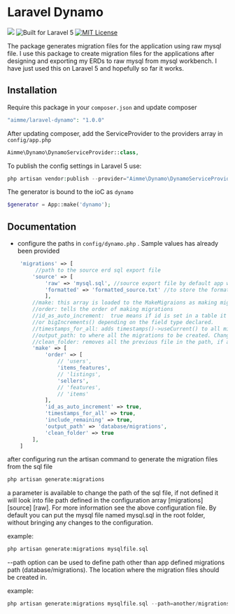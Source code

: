 # Laravel Dynamo

![](https://travis-ci.org/mohamed-aiman/laravel-dynamo.svg?branch=master)
![Built for Laravel 5](https://img.shields.io/badge/Built_for-Laravel-red.svg?style=flat-square)
[![MIT License](https://img.shields.io/badge/license-MIT-blue.svg)](https://github.com/ainme/laravel-dynamo/blob/master/LICENSE)


The package generates migration files for the application using raw mysql file. 
I use this package to create migration files for the applications after designing and exporting my ERDs to raw mysql from mysql workbench. I have just used this on Laravel 5 and hopefully so far it works.

## Installation

Require this package in your `composer.json` and update composer

```php
"aimme/laravel-dynamo": "1.0.0"
```
After updating composer, add the ServiceProvider to the providers array in `config/app.php`

```php
Aimme\Dynamo\DynamoServiceProvider::class,
```	

To publish the config settings in Laravel 5 use:

```php
php artisan vendor:publish --provider="Aimme\Dynamo\DynamoServiceProvider"
```

The generator is bound to the ioC as `dynamo`

```php
$generator = App::make('dynamo');
```

## Documentation	

- configure the paths in `config/dynamo.php` . Sample values has already been provided

```php
	'migrations' => [
	     //path to the source erd sql export file
		'source' => [
			'raw' => 'mysql.sql', //source export file by default app will look for the file project root folder.
			'formatted' => 'formatted_source.txt' //to store the formatted source, by default the file will be created in project root
			],
		//make: this array is loaded to the MakeMigraions as making migrations configs
		//order: tells the order of making migrations
		//id_as_auto_increment:  true means if id is set in a table it would be set as increments()
		//or bigIncrements() depending on the field type declared.
		//timestamps_for_all: adds timestamps()->useCurrent() to all migrations even if its not declared in dump
		//output_path: to where all the migrations to be created. Changing it from here wouldn't bring any changes while running through artisan. Just use --path option to define path other than app defined path (database/migrations).
		//clean_folder: removes all the previous file in the path, if any
		'make' => [
			'order' => [
				// 'users',
	            'items_features',
	            // 'listings',
	            'sellers',
	            // 'features',
	            // 'items'
			],
			'id_as_auto_increment' => true,
			'timestamps_for_all' => true,
			'include_remaining' => true,
			'output_path' => 'database/migrations', 
			'clean_folder' => true
		],
	]
```

after configuring run the artisan command to generate the migration files from the sql file

```php
php artisan generate:migrations
```
a parameter is available to change the path of the sql file, if not defined it will look into file path defined in the configuration array [migrations] [source] [raw]. 
For more information see the above configuration file. By default you can put the mysql file named mysql.sql in the root folder, without bringing any changes to the configuration.
	
example: 
```php
php artisan generate:migrations mysqlfile.sql
```
--path option can be used to define path other than app defined migrations path (database/migrations). The location where the migration files should be created in.

example: 
```php
php artisan generate:migrations mysqlfile.sql --path=another/migrations
```
